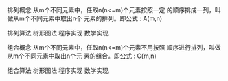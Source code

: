 排列概念
从m个不同元素中，任取n(n<=m)个元素按照一定
的顺序排成一列，叫做从m个不同元素中取出n个
元素的排列。即公式 : A(m,n)

排列算法
树形图法
程序实现
数学实现

组合概念
从m个不同元素中，任取n(n<=m)个元素不用按照
顺序进行排列，叫做从m个不同元素中取出n个元
素的组合。即公式 : C(m,n)

组合算法
树形图法
程序实现
数学实现
